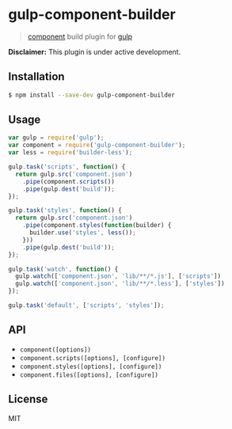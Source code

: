 # gulp-component-builder

> [component](http://component.io) build plugin for [gulp](https://github.com/gulpjs/gulp)

__Disclaimer:__ This plugin is under active development.

## Installation

```bash
$ npm install --save-dev gulp-component-builder
```

## Usage

```js
var gulp = require('gulp');
var component = require('gulp-component-builder');
var less = require('builder-less');

gulp.task('scripts', function() {
  return gulp.src('component.json')
    .pipe(component.scripts())
    .pipe(gulp.dest('build'));
});

gulp.task('styles', function() {
  return gulp.src('component.json')
    .pipe(component.styles(function(builder) {
      builder.use('styles', less());
    }))
    .pipe(gulp.dest('build'));
});

gulp.task('watch', function() {
  gulp.watch(['component.json', 'lib/**/*.js'], ['scripts'])
  gulp.watch(['component.json', 'lib/**/*.less'], ['styles'])
});

gulp.task('default', ['scripts', 'styles']);
```

## API

- `component([options])`
- `component.scripts([options], [configure])`
- `component.styles([options], [configure])`
- `component.files([options], [configure])`

## License

MIT
